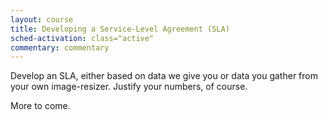 ```yaml
---
layout: course
title: Developing a Service-Level Agreement (SLA)
sched-activation: class="active"
commentary: commentary
---
```


Develop an SLA, either based on data we give you or data you gather from your own image-resizer. Justify your numbers, of course.

More to come.